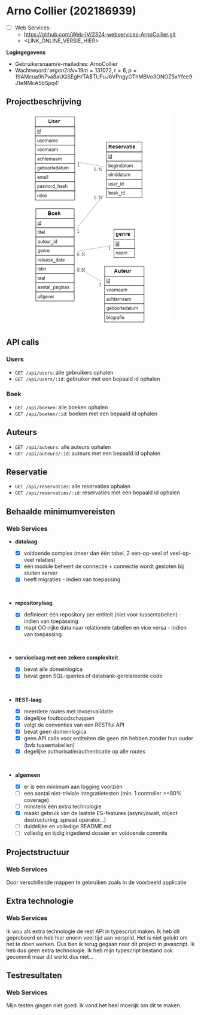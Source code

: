 # Arno Collier (202186939)

- [ ] Web Services:
  - https://github.com/Web-IV/2324-webservices-ArnoCollier.git
  - <LINK_ONLINE_VERSIE_HIER>

**Logingegevens**

- Gebruikersnaam/e-mailadres: ArnoCollier
- Wachtwoord:'$argon2id$v=19$m=131072,t=6,p=1$9AMcua9h7va8aUQSEgH/TA$TUFuJ6VPngyGThMBVo3ONOZ5xYfee9J1eNMcA5bSpq4'



## Projectbeschrijving
![foto EERD](image.png)

## API calls

### Users

- `GET /api/users`: alle gebruikers ophalen
- `GET /api/users/:id`: gebruiker met een bepaald id ophalen

### Boek

- `GET /api/boeken`: alle boeken ophalen
- `GET /api/boeken/:id`: boeken met een bepaald id ophalen

## Auteurs

- `GET /api/auteurs`: alle auteurs ophalen
- `GET /api/auteurs/:id`: auteurs met een bepaald id ophalen

## Reservatie

- `GET /api/reservaties`: alle reservaties ophalen
- `GET /api/reservaties/:id`: reservaties met een bepaald id ophalen



## Behaalde minimumvereisten
### Web Services

- **datalaag**

  - [X] voldoende complex (meer dan één tabel, 2 een-op-veel of veel-op-veel relaties)
  - [X] één module beheert de connectie + connectie wordt gesloten bij sluiten server
  - [X] heeft migraties - indien van toepassing
<br />

- **repositorylaag**

  - [x] definieert één repository per entiteit (niet voor tussentabellen) - indien van toepassing
  - [x] mapt OO-rijke data naar relationele tabellen en vice versa - indien van toepassing
<br />

- **servicelaag met een zekere complexiteit**

  - [x] bevat alle domeinlogica
  - [x] bevat geen SQL-queries of databank-gerelateerde code
<br />

- **REST-laag**

  - [x] meerdere routes met invoervalidatie
  - [x] degelijke foutboodschappen
  - [x] volgt de conventies van een RESTful API
  - [x] bevat geen domeinlogica
  - [x] geen API calls voor entiteiten die geen zin hebben zonder hun ouder (bvb tussentabellen)
  - [x] degelijke authorisatie/authenticatie op alle routes
<br />

- **algemeen**

  - [x] er is een minimum aan logging voorzien
  - [ ] een aantal niet-triviale integratietesten (min. 1 controller >=80% coverage)
  - [ ] minstens één extra technologie
  - [x] maakt gebruik van de laatste ES-features (async/await, object destructuring, spread operator...)
  - [ ] duidelijke en volledige README.md
  - [ ] volledig en tijdig ingediend dossier en voldoende commits

## Projectstructuur

### Web Services

Door verschillende mappen te gebruiken zoals in de voorbeeld applicatie

## Extra technologie


### Web Services

Ik wou als extra technologie de rest API in typescript maken. Ik heb dit geprobeerd en heb hier enorm veel tijd aan verspild. Het is niet gelukt om het te doen werken. Dus ben ik terug gegaan naar dit project in javascript. Ik heb dus geen extra technologie. Ik heb mijn typescript bestand ook gecommit maar dit werkt dus niet...

## Testresultaten

### Web Services
Mijn testen gingen niet goed. Ik vond het heel moeilijk om dit te maken.

